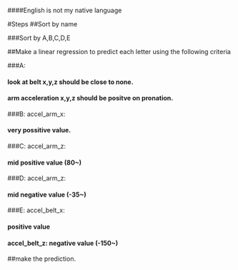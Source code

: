 ####English is not my native language

#Steps
##Sort by name

###Sort by A,B,C,D,E

##Make a linear regression to predict each letter using the following criteria

###A:
#### look at belt x,y,z should be close to none. 
#### arm acceleration x,y,z should be positve on pronation.
###B: accel_arm_x: 
#### very possitive value.
###C: accel_arm_z:
#### mid positive value (80~)
###D: accel_arm_z:
#### mid negative value (-35~)
###E: accel_belt_x: 
#### positive value
#### accel_belt_z: negative value (-150~)

##make the prediction.

